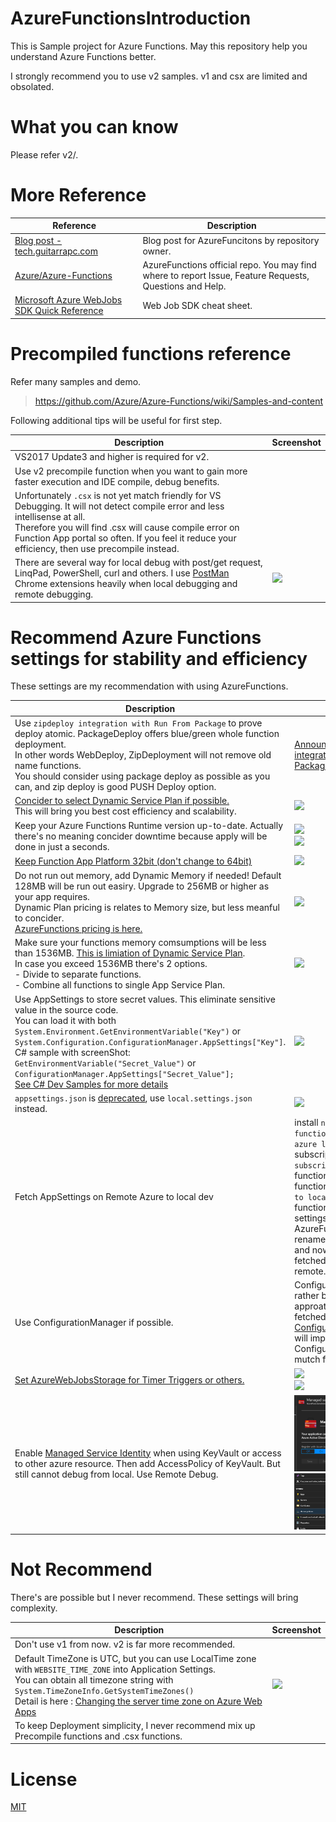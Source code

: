 # AzureFunctionsIntroduction

This is Sample project for Azure Functions. May this repository help you understand Azure Functions better.

I strongly recommend you to use v2 samples. v1 and csx are limited and obsolated.

# What you can know

Please refer v2/.

# More Reference

| Reference                                                                                                                                            | Description                                                                                             |
| ---------------------------------------------------------------------------------------------------------------------------------------------------- | ------------------------------------------------------------------------------------------------------- |
| [Blog post - tech.guitarrapc.com](http://tech.guitarrapc.com/archive/category/AzureFunctions)                                                        | Blog post for AzureFuncitons by repository owner.                                                       |
| [Azure/Azure-Functions](https://github.com/Azure/Azure-Functions)                                                                                    | AzureFunctions official repo. You may find where to report Issue, Feature Requests, Questions and Help. |
| [Microsoft Azure WebJobs SDK Quick Reference](https://jhaleyfiles2016.blob.core.windows.net/public/Azure%20WebJobs%20SDK%20Cheat%20Sheet%202014.pdf) | Web Job SDK cheat sheet.                                                                                |

# Precompiled functions reference

Refer many samples and demo.

> https://github.com/Azure/Azure-Functions/wiki/Samples-and-content

Following additional tips will be useful for first step.

| Description                                                                                                                                                                                                                                                                                     | Screenshot                            |
| ----------------------------------------------------------------------------------------------------------------------------------------------------------------------------------------------------------------------------------------------------------------------------------------------- | ------------------------------------- |
| VS2017 Update3 and higher is required for v2.                                                                                                                                                                                                                                                   |
| Use v2 precompile function when you want to gain more faster execution and IDE compile, debug benefits.                                                                                                                                                                                         |
| Unfortunately `.csx` is not yet match friendly for VS Debugging. It will not detect compile error and less intellisense at all.<br/> Therefore you will find .csx will cause compile error on Function App portal so often. If you feel it reduce your efficiency, then use precompile instead. |
| There are several way for local debug with post/get request, LinqPad, PowerShell, curl and others. I use [PostMan](https://www.getpostman.com/) Chrome extensions heavily when local debugging and remote debugging.                                                                            | ![](images/LocalDebugWithPostMan.png) |

# Recommend Azure Functions settings for stability and efficiency

These settings are my recommendation with using AzureFunctions.

| Description                                                                                                                                                                                                                                                                                                                                                                                                                                                                                                                     | Screenshot                                                                                                                                                                                                                                                                                                                                                   |
| ------------------------------------------------------------------------------------------------------------------------------------------------------------------------------------------------------------------------------------------------------------------------------------------------------------------------------------------------------------------------------------------------------------------------------------------------------------------------------------------------------------------------------- | ------------------------------------------------------------------------------------------------------------------------------------------------------------------------------------------------------------------------------------------------------------------------------------------------------------------------------------------------------------ |
| Use `zipdeploy integration with Run From Package` to prove deploy atomic. PackageDeploy offers blue/green whole function deployment. <br/>In other words WebDeploy, ZipDeployment will not remove old name functions.<br/>You should consider using package deploy as possible as you can, and zip deploy is good PUSH Deploy option.                                                                                                                                                                                           | [Announcing zipdeploy integration with Run From Package #110](https://github.com/Azure/app-service-announcements/issues/110)                                                                                                                                                                                                                                 |
| [Concider to select Dynamic Service Plan if possible.]((https://azure.microsoft.com/en-us/documentation/articles/functions-scale/)) <br/>This will bring you best cost efficiency and scalability.                                                                                                                                                                                                                                                                                                                              | ![](images/DynamicServicePlan.png)                                                                                                                                                                                                                                                                                                                           |
| Keep your Azure Functions Runtime version up-to-date. Actually there's no meaning concider downtime because apply will be done in just a seconds.                                                                                                                                                                                                                                                                                                                                                                               | ![](images/AzureFunctionsRuntimeVersionUpgrade.png)<br/>![](images/AzureFunctionsRuntimeVersion.png)                                                                                                                                                                                                                                                         |
| [Keep Function App Platform 32bit (don't change to 64bit)](http://stackoverflow.com/questions/36653122/is-there-any-difference-between-platform-32-bit-or-platform-64-bit-for-azure)                                                                                                                                                                                                                                                                                                                                            | ![](images/PlatformSetting.png)                                                                                                                                                                                                                                                                                                                              |
| Do not run out memory, add Dynamic Memory if needed! Default 128MB will be run out easiry. Upgrade to 256MB or higher as your app requires.<br/> Dynamic Plan pricing is relates to Memory size, but less meanful to concider.<br/>[AzureFunctions pricing is here.](https://azure.microsoft.com/en-us/pricing/details/functions/)                                                                                                                                                                                              | ![](images/MemoryAllocation.png)                                                                                                                                                                                                                                                                                                                             |
| Make sure your functions memory comsumptions will be less than 1536MB. [This is limiation of Dynamic Service Plan](https://azure.microsoft.com/en-us/documentation/articles/functions-scale/). <br/>In case you exceed 1536MB there's 2 options.<br/> - Divide to separate functions. <br/>- Combine all functions to single App Service Plan.                                                                                                                                                                                  | ![](images/DynamicServicePlanMemory.png)                                                                                                                                                                                                                                                                                                                     |
| Use AppSettings to store secret values. This eliminate sensitive value in the source code.<br/>You can load it with both ```System.Environment.GetEnvironmentVariable("Key")``` or ```System.Configuration.ConfigurationManager.AppSettings["Key"]```. <br/> C# sample with screenShot: ```GetEnvironmentVariable("Secret_Value")``` or ```ConfigurationManager.AppSettings["Secret_Value"];```<br/>[See C# Dev Samples for more details](https://azure.microsoft.com/en-us/documentation/articles/functions-reference-csharp/) | ![](images/SecretValue.png)                                                                                                                                                                                                                                                                                                                                  |
| `appsettings.json` is [deprecated](https://github.com/Azure/azure-functions-cli/issues/122), use `local.settings.json` instead.                                                                                                                                                                                                                                                                                                                                                                                                 | ![](images/localsettings.json.png)                                                                                                                                                                                                                                                                                                                           |
| Fetch AppSettings on Remote Azure to local dev                                                                                                                                                                                                                                                                                                                                                                                                                                                                                  | install `npm i -g azure-functions-cli`, login `func azure login`, select subscription `func azure subscriptions list`, list functionapp ``func azure functionapp list`, then fetch to local `func azure functionapp fetch-app-settings AzureFunctionsIntroduction`. rename to local.settings.json and now all variables are fetched to local as like remote. |
| Use ConfigurationManager if possible.                                                                                                                                                                                                                                                                                                                                                                                                                                                                                           | ConfigurationManager is rather better for above fetch approatch, it can dectypt fetched encrypt data. [ConfigurationManagerHelper](https://github.com/guitarrapc/AzureFunctionsIntroduction/blob/master/v2/src/AzureFunctionsIntroduction/StaticHelpers/ConfigurationManagerHelper.cs) will improve ConfigurationManager mutch friendly.                     |
| [Set AzureWebJobsStorage for Timer Triggers or others.](https://github.com/Microsoft/azure-docs/blob/master/articles/azure-functions/functions-run-local.md)                                                                                                                                                                                                                                                                                                                                                                    | ![](images/AzureWebJobsStorageLocalSettings.png) <br/> ![](images/StorageAccountConnectionStrings.png)                                                                                                                                                                                                                                                       |
| Enable [Managed Service Identity](https://docs.microsoft.com/en-us/azure/app-service/app-service-managed-service-identity#creating-an-app-with-an-identity) when using KeyVault or access to other azure resource. Then add AccessPolicy of KeyVault. But still cannot debug from local. Use Remote Debug.                                                                                                                                                                                                                      | ![](images/ManagedServiceIdentity.png) ![](images/KeyVaultAccessPolicy.png)                                                                                                                                                                                                                                                                                  |

# Not Recommend

There's are possible but I never recommend. These settings will bring complexity.

| Description                                                                                                                                                                                                                                                                                                                                                                              | Screenshot                             |
| ---------------------------------------------------------------------------------------------------------------------------------------------------------------------------------------------------------------------------------------------------------------------------------------------------------------------------------------------------------------------------------------- | -------------------------------------- |
| Don't use v1 from now. v2 is far more recommended.                                                                                                                                                                                                                                                                                                                                       |
| Default TimeZone is UTC, but you can use LocalTime zone with ```WEBSITE_TIME_ZONE``` into Application Settings.<br/>You can obtain all timezone string with ```System.TimeZoneInfo.GetSystemTimeZones()``` <br/>Detail is here : [Changing the server time zone on Azure Web Apps](https://blogs.msdn.microsoft.com/tomholl/2015/04/06/changing-the-server-time-zone-on-azure-web-apps/) | ![](images/AzureFunctionsTimeZone.png) |
| To keep Deployment simplicity, I never recommend mix up Precompile functions and .csx functions.                                                                                                                                                                                                                                                                                         |

# License

[MIT](https://github.com/guitarrapc/AzureFunctionsIntroduction/blob/master/LICENSE)
